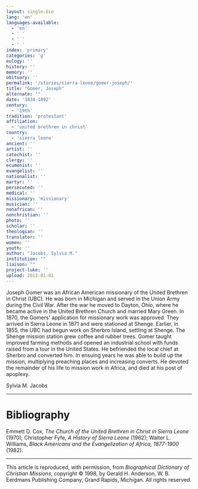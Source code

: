 ```yaml
---
layout: single-bio
lang: 'en'
languages-available:
  - 'en'
  - ' '
  - ' '
  - ' '
index: 'primary'
categories: 'g'
eulogy: ''
history: ''
memory: ''
obituary: ''
permalink: '/stories/sierra-leone/gomer-joseph/'
title: "Gomer, Joseph"
alternate: ""
date: '1834-1892'
century:
  - '19th'
tradition: 'protestant'
affiliation:
  - 'united brethren in christ'
country:
  - 'sierra leone'
ancient: ''
artist: ''
catechist: ''
clergy: ''
ecumenist: ''
evangelist: ''
nationalist: ''
martyr: ''
persecuted: ''
medical: ''
missionary: 'missionary'
musician: ''
nonafrican: ''
nonchristian: ''
photo: ''
scholar: ''
theologian: ''
translator: ''
women: ''
youth: ''
author: "Jacobs, Sylvia M."
institution: ""
liaison: ""
project-luke: ''
upload: 2011-01-01
---
```




Joseph Gomer was an African American missionary of the United Brethren in Christ (UBC). He was born in Michigan and served in the Union Army during the Civil War. After the war he moved to Dayton, Ohio, where he became active in the United Brethren Church and married Mary Green. In 1870, the Gomers' application for missionary work was approved. They arrived in Sierra Leone in 1871 and were stationed at Shenge. Earlier, in 1855, the UBC had begun work on Sherbro Island, settling at Shenge. The Shenge mission station grew coffee and rubber trees. Gomer taught improved farming methods and opened an industrial school with funds raised from a tour in the United States. He befriended the local chief at Sherbro and converted him. In ensuing years he was able to build up the mission, multiplying preaching places and increasing converts. He devoted the remainder of his life to mission work in Africa, and died at his post of apoplexy.

Sylvia M. Jacobs

---

# Bibliography

Emmett D. Cox, *The Church of the United Brethren in Christ in Sierra Leone* (1970); Christopher Fyfe, *A History of Sierra Leone* (1962); Walter L. Williams, *Black Americans and the Evangelization of Africa, 1877-1900* (1982).

---

This article is reproduced, with permission, from *Biographical Dictionary of Christian Missions*, copyright © 1998, by Gerald H. Anderson, W. B. Eerdmans Publishing Company, Grand Rapids, Michigan. All rights reserved.
